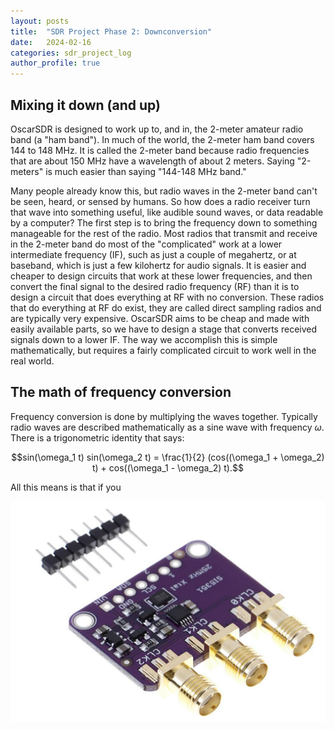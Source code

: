 ```yaml
---
layout: posts
title:  "SDR Project Phase 2: Downconversion"
date:   2024-02-16
categories: sdr_project_log
author_profile: true
---
```


<script type="text/javascript" id="MathJax-script" async
  src="https://cdn.jsdelivr.net/npm/mathjax@3/es5/tex-mml-chtml.js">
</script>

## Mixing it down (and up)
OscarSDR is designed to work up to, and in, the 2-meter amateur radio band (a "ham band").  In much of the world, the 2-meter ham band covers 144 to 148 MHz.  It is called the 2-meter band because radio frequencies that are about 150 MHz have a wavelength of about 2 meters.  Saying "2-meters" is much easier than saying "144-148 MHz band."  

Many people already know this, but radio waves in the 2-meter band can't be seen, heard, or sensed by humans.  So how does a radio receiver turn that wave into something useful, like audible sound waves, or data readable by a computer?  The first step is to bring the frequency down to something manageable for the rest of the radio.  Most radios that transmit and receive in the 2-meter band do most of the "complicated" work at a lower intermediate frequency (IF), such as just a couple of megahertz, or at baseband, which is just a few kilohertz for audio signals.  It is easier and cheaper to design circuits that work at these lower frequencies, and then convert the final signal to the desired radio frequency (RF) than it is to design a circuit that does everything at RF with no conversion.  These radios that do everything at RF do exist, they are called direct sampling radios and are typically very expensive.  OscarSDR aims to be cheap and made with easily available parts, so we have to design a stage that converts received signals down to a lower IF.  The way we accomplish this is simple mathematically, but requires a fairly complicated circuit to work well in the real world.

## The math of frequency conversion
Frequency conversion is done by multiplying the waves together.  Typically radio waves are described mathematically as a sine wave with frequency $\omega$.  There is a trigonometric identity that says:

$$sin(\omega_1 t) sin(\omega_2 t) = \frac{1}{2} (cos((\omega_1 + \omega_2) t) + cos((\omega_1 - \omega_2) t).$$

All this means is that if you 

![The top of the bad board](/assets/images/BadBoard1.png)
